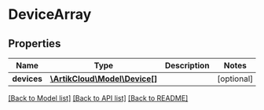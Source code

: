 # DeviceArray

## Properties
Name | Type | Description | Notes
------------ | ------------- | ------------- | -------------
**devices** | [**\ArtikCloud\Model\Device[]**](Device.md) |  | [optional] 

[[Back to Model list]](../README.md#documentation-for-models) [[Back to API list]](../README.md#documentation-for-api-endpoints) [[Back to README]](../README.md)


